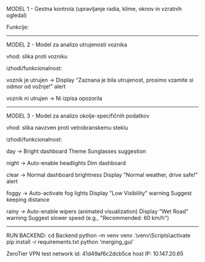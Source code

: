 MODEL 1 - Gestna kontrola (upravljanje radia, klime, oknov in vzratnih ogledal)

Funkcije:

----------------------------------------------------------------------------------------------------------

MODEL 2 - Model za analizo utrujenosti voznika

vhod: slika proti vozniku

izhodi/funkcionalnost:

voznik je utrujen ->    Display "Zaznana je bila utrujenost, prosimo vzamite si odmor od vožnje!" alert

voznik ni utrujen ->    Ni izpisa opozorila

----------------------------------------------------------------------------------------------------------

MODEL 3 - Model za analizo okolje-specifičnih podatkov

vhod: slika navzven proti vetrobranskemu steklu

izhodi/funkcionalnost:

day ->      Bright dashboard Theme
            Sunglasses suggestion

night ->    Auto-enable headlights
            Dim dashboard

clear ->    Normal dashboard brightness
            Display "Normal weather, drive safe!" alert

foggy ->    Auto-activate fog lights
            Display "Low Visibility" warning
            Suggest keeping distance

rainy ->    Auto-enable wipers (animated visualization)
            Display "Wet Road" warning
            Suggest slower speed (e.g., "Recommended: 60 km/h")


----------------------------------------------------------------------------------------------------------

RUN BACKEND:
cd Backend
python -m venv venv
.\venv\Scripts\activate
pip install -r requirements.txt
python 'merging_gui'

ZeroTier VPN
test network id: 41d49af6c2dcb5ce
host IP: 10.147.20.65
